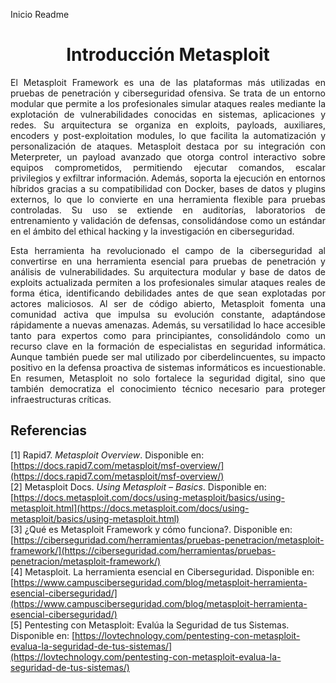 Inicio Readme

<h1 align="center"> Introducción Metasploit </h1>

<p align="justify">El Metasploit Framework es una de las plataformas más utilizadas en pruebas de penetración y ciberseguridad ofensiva. Se trata de un entorno modular que permite a los profesionales simular ataques reales mediante la explotación de vulnerabilidades conocidas en sistemas, aplicaciones y redes. Su arquitectura se organiza en exploits, payloads, auxiliares, encoders y post-exploitation modules, lo que facilita la automatización y personalización de ataques. Metasploit destaca por su integración con Meterpreter, un payload avanzado que otorga control interactivo sobre equipos comprometidos, permitiendo ejecutar comandos, escalar privilegios y exfiltrar información. Además, soporta la ejecución en entornos híbridos gracias a su compatibilidad con Docker, bases de datos y plugins externos, lo que lo convierte en una herramienta flexible para pruebas controladas. Su uso se extiende en auditorías, laboratorios de entrenamiento y validación de defensas, consolidándose como un estándar en el ámbito del ethical hacking y la investigación en ciberseguridad.</p>

<p align="justify">Esta herramienta ha revolucionado el campo de la ciberseguridad al convertirse en una herramienta esencial para pruebas de penetración y análisis de vulnerabilidades. Su arquitectura modular y base de datos de exploits actualizada permiten a los profesionales simular ataques reales de forma ética, identificando debilidades antes de que sean explotadas por actores maliciosos. Al ser de código abierto, Metasploit fomenta una comunidad activa que impulsa su evolución constante, adaptándose rápidamente a nuevas amenazas. Además, su versatilidad lo hace accesible tanto para expertos como para principiantes, consolidándolo como un recurso clave en la formación de especialistas en seguridad informática. Aunque también puede ser mal utilizado por ciberdelincuentes, su impacto positivo en la defensa proactiva de sistemas informáticos es incuestionable. En resumen, Metasploit no solo fortalece la seguridad digital, sino que también democratiza el conocimiento técnico necesario para proteger infraestructuras críticas.</p>

## Referencias
[1] Rapid7. *Metasploit Overview*. Disponible en: [https://docs.rapid7.com/metasploit/msf-overview/](https://docs.rapid7.com/metasploit/msf-overview/)  
[2] Metasploit Docs. *Using Metasploit – Basics*. Disponible en: [https://docs.metasploit.com/docs/using-metasploit/basics/using-metasploit.html](https://docs.metasploit.com/docs/using-metasploit/basics/using-metasploit.html)<br>
[3] ¿Qué es Metasploit Framework y cómo funciona?. Disponible en: [https://ciberseguridad.com/herramientas/pruebas-penetracion/metasploit-framework/](https://ciberseguridad.com/herramientas/pruebas-penetracion/metasploit-framework/)<br>
[4] Metasploit. La herramienta esencial en Ciberseguridad. Disponible en: [https://www.campusciberseguridad.com/blog/metasploit-herramienta-esencial-ciberseguridad/](https://www.campusciberseguridad.com/blog/metasploit-herramienta-esencial-ciberseguridad/)<br>
[5] Pentesting con Metasploit: Evalúa la Seguridad de tus Sistemas. Disponible en: [https://lovtechnology.com/pentesting-con-metasploit-evalua-la-seguridad-de-tus-sistemas/](https://lovtechnology.com/pentesting-con-metasploit-evalua-la-seguridad-de-tus-sistemas/)<br>